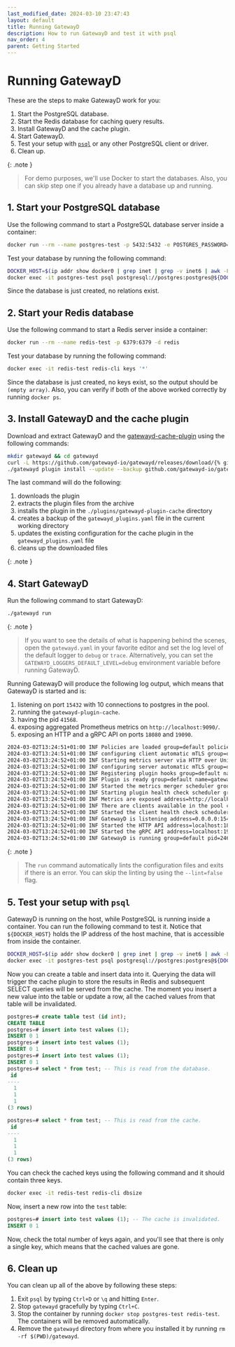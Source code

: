 ```yaml
---
last_modified_date: 2024-03-10 23:47:43
layout: default
title: Running GatewayD
description: How to run GatewayD and test it with psql
nav_order: 4
parent: Getting Started
---
```


# Running GatewayD

These are the steps to make GatewayD work for you:

1. Start the PostgreSQL database.
2. Start the Redis database for caching query results.
3. Install GatewayD and the cache plugin.
4. Start GatewayD.
5. Test your setup with [`psql`](https://www.postgresql.org/docs/current/app-psql.html) or any other PostgreSQL client or driver.
6. Clean up.

{: .note }
> For demo purposes, we'll use Docker to start the databases. Also, you can skip step one if you already have a database up and running.

## 1. Start your PostgreSQL database

Use the following command to start a PostgreSQL database server inside a container:

```bash
docker run --rm --name postgres-test -p 5432:5432 -e POSTGRES_PASSWORD=postgres -d postgres
```

Test your database by running the following command:

```bash
DOCKER_HOST=$(ip addr show docker0 | grep inet | grep -v inet6 | awk -F' ' '{ print $2 }' | sed 's/\/16//g')
docker exec -it postgres-test psql postgresql://postgres:postgres@${DOCKER_HOST}:5432/postgres -c "\d"
```

Since the database is just created, no relations exist.

## 2. Start your Redis database

Use the following command to start a Redis server inside a container:

```bash
docker run --rm --name redis-test -p 6379:6379 -d redis
```

Test your database by running the following command:

```bash
docker exec -it redis-test redis-cli keys '*'
```

Since the database is just created, no keys exist, so the output should be `(empty array)`. Also, you can verify if both of the above worked correctly by running `docker ps`.

## 3. Install GatewayD and the cache plugin

Download and extract GatewayD and the [gatewayd-cache-plugin](/plugins/gatewayd-plugin-cache) using the following commands:

```bash
mkdir gatewayd && cd gatewayd
curl -L https://github.com/gatewayd-io/gatewayd/releases/download/{% github_latest_release gatewayd-io/gatewayd %}/gatewayd-linux-amd64-{% github_latest_release gatewayd-io/gatewayd %}.tar.gz | tar zxvf -
./gatewayd plugin install --update --backup github.com/gatewayd-io/gatewayd-plugin-cache@latest
```

The last command will do the following:

1. downloads the plugin
2. extracts the plugin files from the archive
3. installs the plugin in the `./plugins/gatewayd-plugin-cache` directory
4. creates a backup of the `gatewayd_plugins.yaml` file in the current working directory
5. updates the existing configuration for the cache plugin in the `gatewayd_plugins.yaml` file
6. cleans up the downloaded files

{: .note }

## 4. Start GatewayD

Run the following command to start GatewayD:

```bash
./gatewayd run
```

{: .note }
> If you want to see the details of what is happening behind the scenes, open the `gatewayd.yaml` in your favorite editor and set the log level of the default logger to `debug` or `trace`. Alternatively, you can set the `GATEWAYD_LOGGERS_DEFAULT_LEVEL=debug` environment variable before running GatewayD.

Running GatewayD will produce the following log output, which means that GatewayD is started and is:

1. listening on port `15432` with 10 connections to postgres in the pool.
2. running the `gatewayd-plugin-cache`.
3. having the pid `41568`.
4. exposing aggregated Prometheus metrics on `http://localhost:9090/`.
5. exposing an HTTP and a gRPC API on ports `18080` and `19090`.

```bash
2024-03-02T13:24:51+01:00 INF Policies are loaded group=default policies=["passthrough","terminate","log"]
2024-03-02T13:24:51+01:00 INF configuring client automatic mTLS group=default plugin=gatewayd-plugin-cache
2024-03-02T13:24:52+01:00 INF Starting metrics server via HTTP over Unix domain socket endpoint=/metrics group=default plugin=gatewayd-plugin-cache timestamp=2024-03-02T13:24:52.427+0100 unixDomainSocket=/tmp/gatewayd-plugin-cache.sock
2024-03-02T13:24:52+01:00 INF configuring server automatic mTLS group=default plugin=gatewayd-plugin-cache timestamp=2024-03-02T13:24:52.427+0100
2024-03-02T13:24:52+01:00 INF Registering plugin hooks group=default name=gatewayd-plugin-cache
2024-03-02T13:24:52+01:00 INF Plugin is ready group=default name=gatewayd-plugin-cache
2024-03-02T13:24:52+01:00 INF Started the metrics merger scheduler group=default metricsMergerPeriod=5s startDelay=2024-03-02T13:24:57+01:00
2024-03-02T13:24:52+01:00 INF Starting plugin health check scheduler group=default healthCheckPeriod=5s
2024-03-02T13:24:52+01:00 INF Metrics are exposed address=http://localhost:9090/metrics group=default readHeaderTimeout=10s timeout=10s
2024-03-02T13:24:52+01:00 INF There are clients available in the pool count=10 group=default name=default
2024-03-02T13:24:52+01:00 INF Started the client health check scheduler group=default healthCheckPeriod=1m0s startDelay=2024-03-02T13:25:52+01:00
2024-03-02T13:24:52+01:00 INF GatewayD is listening address=0.0.0.0:15432 group=default
2024-03-02T13:24:52+01:00 INF Started the HTTP API address=localhost:18080 group=default
2024-03-02T13:24:52+01:00 INF Started the gRPC API address=localhost:19090 group=default network=tcp
2024-03-02T13:24:52+01:00 INF GatewayD is running group=default pid=24658
```

{: .note }
> The `run` command automatically lints the configuration files and exits if there is an error. You can skip the linting by using the `--lint=false` flag.

## 5. Test your setup with `psql`

GatewayD is running on the host, while PostgreSQL is running inside a container. You can run the following command to test it. Notice that `${DOCKER_HOST}` holds the IP address of the host machine, that is accessible from inside the container.

```bash
DOCKER_HOST=$(ip addr show docker0 | grep inet | grep -v inet6 | awk -F' ' '{ print $2 }' | sed 's/\/16//g')
docker exec -it postgres-test psql postgresql://postgres:postgres@${DOCKER_HOST}:15432/postgres
```

Now you can create a table and insert data into it. Querying the data will trigger the cache plugin to store the results in Redis and subsequent SELECT queries will be served from the cache. The moment you insert a new value into the table or update a row, all the cached values from that table will be invalidated.

```sql
postgres=# create table test (id int);
CREATE TABLE
postgres=# insert into test values (1);
INSERT 0 1
postgres=# insert into test values (1);
INSERT 0 1
postgres=# insert into test values (1);
INSERT 0 1
postgres=# select * from test; -- This is read from the database.
 id
----
  1
  1
  1
(3 rows)

postgres=# select * from test; -- This is read from the cache.
 id
----
  1
  1
  1
(3 rows)
```

You can check the cached keys using the following command and it should contain three keys.

```bash
docker exec -it redis-test redis-cli dbsize
```

Now, insert a new row into the `test` table:

```sql
postgres=# insert into test values (1); -- The cache is invalidated.
INSERT 0 1
```

Now, check the total number of keys again, and you'll see that there is only a single key, which means that the cached values are gone.

## 6. Clean up

You can clean up all of the above by following these steps:

1. Exit `psql` by typing `Ctrl+D` or `\q` and hitting `Enter`.
2. Stop `gatewayd` gracefully by typing `Ctrl+C`.
3. Stop the container by running `docker stop postgres-test redis-test`. The containers will be removed automatically.
4. Remove the `gatewayd` directory from where you installed it by running `rm -rf $(PWD)/gatewayd`.
